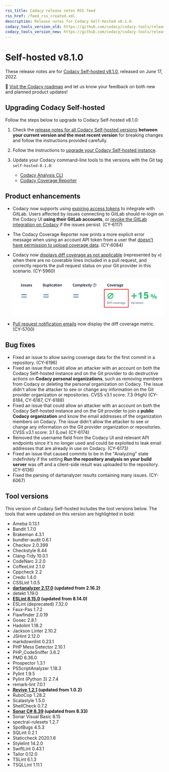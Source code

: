 ```yaml
---
rss_title: Codacy release notes RSS feed
rss_href: /feed_rss_created.xml
description: Release notes for Codacy Self-hosted v8.1.0.
codacy_tools_version_old: https://github.com/codacy/codacy-tools/releases/tag/5.7.38
codacy_tools_version_new: https://github.com/codacy/codacy-tools/releases/tag/6.1.25
---
```


# Self-hosted v8.1.0

These release notes are for [Codacy Self-hosted v8.1.0](https://github.com/codacy/chart/releases/tag/8.1.0), released on June 17, 2022.

📢 [Visit the Codacy roadmap](https://roadmap.codacy.com) and <span class="skip-vale">let us know</span> your feedback on both new and planned product updates!

## Upgrading Codacy Self-hosted

Follow the steps below to upgrade to Codacy Self-hosted v8.1.0:

1.  Check the [release notes for all Codacy Self-hosted versions](../index.md#self-hosted) **between your current version and the most recent version** for breaking changes and follow the instructions provided <span class="skip-vale">carefully</span>.

1.  Follow the instructions to [upgrade your Codacy Self-hosted instance](https://docs.codacy.com/v8.1/chart/maintenance/upgrade/).

1.  Update your Codacy command-line tools to the versions with the Git tag `self-hosted-8.1.0`:

    -   [Codacy Analysis CLI](https://github.com/codacy/codacy-analysis-cli/releases/tag/self-hosted-8.1.0)
    -   [Codacy Coverage Reporter](https://github.com/codacy/codacy-coverage-reporter/releases/tag/self-hosted-8.1.0)

## Product enhancements

-   Codacy now supports using [expiring access tokens](https://docs.gitlab.com/ee/integration/oauth_provider.html#expiring-access-tokens) to integrate with GitLab. Users affected by issues connecting to GitLab should re-login on the Codacy UI **using their GitLab accounts**, or [revoke the GitLab integration on Codacy](https://docs.codacy.com/v8.1/getting-started/which-permissions-does-codacy-need-from-my-account/#revoking-access-to-integrations) if the issues persist. (CY-6117)
-   The Codacy Coverage Reporter now prints a more explicit error message when using an account API token from a user that [doesn't have permission to upload coverage data](https://docs.codacy.com/v8.1/organizations/roles-and-permissions-for-synced-organizations/). (CY-6084)
-   Codacy now [displays diff coverage as not applicable](https://docs.codacy.com/v8.1/repositories/pull-requests/#pull-request-quality-overview) (represented by `∅`) when there are no coverable lines included in a pull request, and correctly reports the pull request status on your Git provider in this scenario. (CY-5960)

    ![Not applicable diff coverage](../images/cy-5960.png)

-   [Pull request notification emails](https://docs.codacy.com/v8.1/account/emails/#managing-your-email-notifications) now display the diff coverage metric. (CY-5700)

## Bug fixes

-   Fixed an issue to allow saving coverage data for the first commit in a repository. (CY-6196)
-   Fixed an issue that could allow an attacker with an account on both the Codacy Self-hosted instance and on the Git provider to do destructive actions on **Codacy personal organizations**, such as removing members from Codacy or deleting the personal organization on Codacy. The issue didn't allow the attacker to see or change any information on the Git provider organization or repositories. CVSS v3.1 score: 7.3 (High) (CY-6184, CY-6187, CY-6188)
-   Fixed an issue that could allow an attacker with an account on both the Codacy Self-hosted instance and on the Git provider to join a **public Codacy organization** and know the email addresses of the organization members on Codacy. The issue didn't allow the attacker to see or change any information on the Git provider organization or repositories. CVSS v3.1 score: 3.1 (Low) (CY-6174)
-   Removed the username field from the Codacy UI and relevant API endpoints since it's no longer used and could be exploited to leak email addresses that are already in use on Codacy. (CY-6173)
-   Fixed an issue that caused commits to be in the "Analyzing" state indefinitely if the setting **Run the repository analysis on your build server** was off and a client-side result was uploaded to the repository. (CY-6136)
-   Fixed the parsing of dartanalyzer results containing many issues. (CY-6067)

## Tool versions

This version of Codacy Self-hosted includes the tool versions below. The tools that were updated on this version are highlighted in bold:

-   Ameba 0.13.1
-   Bandit 1.7.0
-   Brakeman 4.3.1
-   bundler-audit 0.6.1
-   Checkov 2.0.399
-   Checkstyle 8.44
-   Clang-Tidy 10.0.1
-   CodeNarc 2.2.0
-   CoffeeLint 2.1.0
-   Cppcheck 2.2
-   Credo 1.4.0
-   CSSLint 1.0.5
-   **[dartanalyzer 2.17.0](https://github.com/dart-lang/sdk/blob/main/CHANGELOG.md#2170---2022-05-11) (updated from 2.16.2)**
-   detekt 1.19.0
-   **[ESLint 8.15.0](https://github.com/eslint/eslint/releases/tag/v8.15.0) (updated from 8.14.0)**
-   ESLint (deprecated) 7.32.0
-   Faux-Pas 1.7.2
-   Flawfinder 2.0.19
-   Gosec 2.8.1
-   Hadolint 1.18.2
-   Jackson Linter 2.10.2
-   JSHint 2.12.0
-   markdownlint 0.23.1
-   PHP Mess Detector 2.10.1
-   PHP_CodeSniffer 3.6.2
-   PMD 6.36.0
-   Prospector 1.3.1
-   PSScriptAnalyzer 1.18.3
-   Pylint 1.9.5
-   Pylint (Python 3) 2.7.4
-   remark-lint 7.0.1
-   **[Revive 1.2.1](https://github.com/mgechev/revive/releases/tag/v1.2.1) (updated from 1.0.2)**
-   RuboCop 1.28.2
-   Scalastyle 1.5.0
-   ShellCheck 0.7.2
-   **[Sonar C# 8.39](https://github.com/SonarSource/sonar-dotnet/releases/tag/8.39.0.47922) (updated from 8.33)**
-   Sonar Visual Basic 8.15
-   spectral-rulesets 1.2.7
-   SpotBugs 4.5.3
-   SQLint 0.2.1
-   Staticcheck 2020.1.6
-   Stylelint 14.2.0
-   SwiftLint 0.43.1
-   Tailor 0.12.0
-   TSLint 6.1.3
-   TSQLLint 1.11.1
